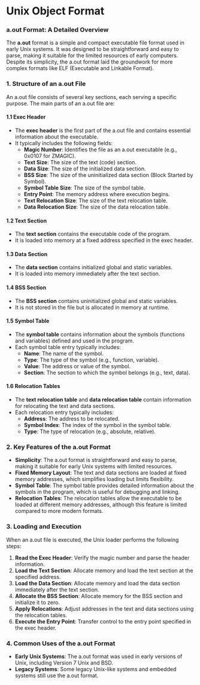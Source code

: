 # Unix Object Format
### a.out Format: A Detailed Overview
The **a.out** format is a simple and compact executable file format used in early Unix systems. It was designed to be straightforward and easy to parse, making it suitable for the limited resources of early computers. Despite its simplicity, the a.out format laid the groundwork for more complex formats like ELF (Executable and Linkable Format).

### 1. **Structure of an a.out File**
An a.out file consists of several key sections, each serving a specific purpose. The main parts of an a.out file are:

#### 1.1 **Exec Header**
- The **exec header** is the first part of the a.out file and contains essential information about the executable.
- It typically includes the following fields:
  - **Magic Number**: Identifies the file as an a.out executable (e.g., 0x0107 for ZMAGIC).
  - **Text Size**: The size of the text (code) section.
  - **Data Size**: The size of the initialized data section.
  - **BSS Size**: The size of the uninitialized data section (Block Started by Symbol).
  - **Symbol Table Size**: The size of the symbol table.
  - **Entry Point**: The memory address where execution begins.
  - **Text Relocation Size**: The size of the text relocation table.
  - **Data Relocation Size**: The size of the data relocation table.

#### 1.2 **Text Section**
- The **text section** contains the executable code of the program.
- It is loaded into memory at a fixed address specified in the exec header.

#### 1.3 **Data Section**
- The **data section** contains initialized global and static variables.
- It is loaded into memory immediately after the text section.

#### 1.4 **BSS Section**
- The **BSS section** contains uninitialized global and static variables.
- It is not stored in the file but is allocated in memory at runtime.

#### 1.5 **Symbol Table**
- The **symbol table** contains information about the symbols (functions and variables) defined and used in the program.
- Each symbol table entry typically includes:
  - **Name**: The name of the symbol.
  - **Type**: The type of the symbol (e.g., function, variable).
  - **Value**: The address or value of the symbol.
  - **Section**: The section to which the symbol belongs (e.g., text, data).

#### 1.6 **Relocation Tables**
- The **text relocation table** and **data relocation table** contain information for relocating the text and data sections.
- Each relocation entry typically includes:
  - **Address**: The address to be relocated.
  - **Symbol Index**: The index of the symbol in the symbol table.
  - **Type**: The type of relocation (e.g., absolute, relative).

### 2. **Key Features of the a.out Format**
- **Simplicity**: The a.out format is straightforward and easy to parse, making it suitable for early Unix systems with limited resources.
- **Fixed Memory Layout**: The text and data sections are loaded at fixed memory addresses, which simplifies loading but limits flexibility.
- **Symbol Table**: The symbol table provides detailed information about the symbols in the program, which is useful for debugging and linking.
- **Relocation Tables**: The relocation tables allow the executable to be loaded at different memory addresses, although this feature is limited compared to more modern formats.

### 3. **Loading and Execution**
When an a.out file is executed, the Unix loader performs the following steps:
1. **Read the Exec Header**: Verify the magic number and parse the header information.
2. **Load the Text Section**: Allocate memory and load the text section at the specified address.
3. **Load the Data Section**: Allocate memory and load the data section immediately after the text section.
4. **Allocate the BSS Section**: Allocate memory for the BSS section and initialize it to zero.
5. **Apply Relocations**: Adjust addresses in the text and data sections using the relocation tables.
6. **Execute the Entry Point**: Transfer control to the entry point specified in the exec header.

### 4. **Common Uses of the a.out Format**
- **Early Unix Systems**: The a.out format was used in early versions of Unix, including Version 7 Unix and BSD.
- **Legacy Systems**: Some legacy Unix-like systems and embedded systems still use the a.out format.